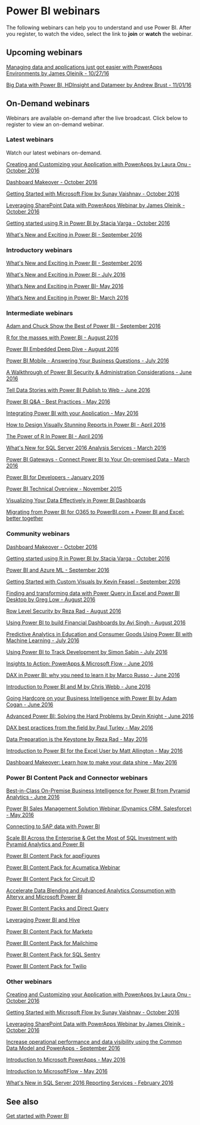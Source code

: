 <properties
   pageTitle="Power BI webinars"
   description="Power BI webinars."
   services="powerbi"
   documentationCenter=""
   authors="maikelson"
   manager="mblythe"
   backup=""
   editor=""
   tags=""
   qualityFocus="no"
   qualityDate=""/>

<tags
   ms.service="powerbi"
   ms.devlang="NA"
   ms.topic="get-started-article"
   ms.tgt_pltfrm="NA"
   ms.workload="powerbi"
   ms.date="12/07/2016"
   ms.author="maikelson"/>

# Power BI webinars

The following webinars can help you to understand and use Power BI. After you register, to watch the video, select the link to **join** or **watch** the webinar.


## Upcoming webinars

[Managing data and applications just got easier with PowerApps Environments by James Oleinik - 10/27/16](https://info.microsoft.com/US-PowerBI-WBNR-FY17-10Oct-27-Managing-data-and-applications-just-got-easier-267380_Registration.html?Is=Website)

[Big Data with Power BI, HDInsight and Datameer by Andrew Brust - 11/01/16](https://info.microsoft.com/US-PowerBI-WBNR-FY17-11Nov-01-Big-Data-with-Power-BI-HDInsight-and-Datameer-265554.html?Is=Website)

## On-Demand webinars
Webinars are available on-demand after the live broadcast.  Click below to register to view an on-demand webinar.

### Latest webinars
Watch our latest webinars on-demand.

[Creating and Customizing your Application with PowerApps by Laura Onu - October 2016](https://info.microsoft.com/US-PowerBI-WBNR-FY17-10Oct-20-Creating-and-Customizing-your-Application-with-PowerApps-265168_Registration.html?Is=Website)

[Dashboard Makeover - October 2016](https://info.microsoft.com/US-PowerBI-WBNR-FY17-10Oct-13-Dashboard-Makeover-262061_Registration.html?Is=Website)

[Getting Started with Microsoft Flow by Sunay Vaishnav - October 2016](https://info.microsoft.com/US-PowerBI-WBNR-FY17-10Oct-11-Getting-Started-with-Microsoft-Flow-262061.html?Is=Website)

[Leveraging SharePoint Data with PowerApps Webinar by James Oleinik - October 2016](https://info.microsoft.com/US-PowerBI-WBNR-FY17-10Oct-06-Leveraging-SharePoint-Data-with-PowerApps-257924.html?Is=Website)

[Getting started using R in Power BI by Stacia Varga - October 2016](https://info.microsoft.com/US-PowerBI-WBNR-FY17-10Oct-04-Getting-started-using-R-in-Power-BI-by-Stacia-Varga-257924.html?Is=Website)

[What's New and Exciting in Power BI - September 2016](https://info.microsoft.com/CO-PowerBI-WBNR-FY17-09Sep-08-Whats-New-in-PowerBI-Registration.html?Is=Website)

###  Introductory webinars

[What's New and Exciting in Power BI - September 2016](https://info.microsoft.com/CO-PowerBI-WBNR-FY17-09Sep-08-Whats-New-in-PowerBI-Registration.html?Is=Website)

[What's New and Exciting in Power BI - July 2016](https://info.microsoft.com/CO-PowerBI-WBNR-FY17-07Jul-12-Whats-New-in-PowerBI-Registration.html?Is=Website)

[What’s New and Exciting in Power BI- May 2016](https://info.microsoft.com/CO-PowerBI-WBNR-FY16-05May-10-Whats-New-in-PowerBI-Registration.html?Is=Website)

[What’s New and Exciting in Power BI- March 2016](https://info.microsoft.com/CO-PowerBI-WBNR-FY16-03Mar-01-PowerBIWhatsNew-Registration.html?Is=Website)

### Intermediate webinars

[Adam and Chuck Show the Best of Power BI - September 2016](https://info.microsoft.com/CO-PowerBI-WBNR-FY17-09Sep-15-Real-Sociedad-Registration.html?Is=Website)

[R for the masses with Power BI - August 2016](https://info.microsoft.com/CO-PowerBI-WBNR-FY17-08Aug-18-PowerBI-R-for-Masses-Registration.html?Is=Website)

[Power BI Embedded Deep Dive - August 2016](https://info.microsoft.com/CO-PowerBI-WBNR-FY16-08Aug-09-PowerBI-Embedded-Deep-Dive-Registration.html?Is=Website)

[Power BI Mobile - Answering Your Business Questions - July 2016](https://info.microsoft.com/CO-PowerBI-WBNR-FY17-07Jul-21-PowerBI-Mobile-Registration.html?Is=Website)

[A Walkthrough of Power BI Security & Administration Considerations - June 2016](https://info.microsoft.com/CO-PowerBI-WBNR-FY16-06Jun-23-PowerBI-Security-Registration.html?Is=Website)

[Tell Data Stories with Power BI Publish to Web - June 2016](https://info.microsoft.com/CO-PowerBI-WBNR-FY16-06Jun-14-PowerBI-Publish-to-Web-Registration.html?Is=Website)

[Power BI Q&A - Best Practices - May 2016](https://info.microsoft.com/CO-PowerBI-WBNR-FY16-05May-26-PowerBI-Q-and-A-Registration.html?Is=Website)

[Integrating Power BI with your Application - May 2016](https://info.microsoft.com/CO-PowerBI-WBNR-FY16-05May-24-Integrating-PowerBI-with-your-Application-Registration.html?Is=Website)

[How to Design Visually Stunning Reports in Power BI - April 2016](https://info.microsoft.com/CO-PowerBI-WBNR-FY16-04Apr-19-Design-Reports-in-PowerBI-Registration.html?Is=Website)

[The Power of R In Power BI - April 2016](https://info.microsoft.com/CO-PowerBI-WBNR-FY16-04Apr-14-Power-of-R-in-PowerBI-Registration.html?Is=Website)

[What's New for SQL Server 2016 Analysis Services - March 2016](https://info.microsoft.com/CO-PowerBI-WBNR-FY16-03Mar-24-PowerBI-SSAS-Registration.html?Is=Website)

[Power BI Gateways - Connect Power BI to Your On-premised Data - March 2016](https://info.microsoft.com/CO-PowerBI-WBNR-FY16-03Mar-10-PowerBI-Gateway-Registration.html?Is=Website)

[Power BI for Developers - January 2016](https://info.microsoft.com/CO-PowerBI-WBNR-FY16-01Jan-28-PowerBI-Developers-Registration.html?Is=Website)

[Power BI Technical Overview - November 2015](https://info.microsoft.com/CO-PowerBI-WBNR-FY16-11Nov15-PowerBITechnicalOverview-Register.html?Is=Website)

[Visualizing Your Data Effectively in Power BI Dashboards](https://info.microsoft.com/CO-PowerBI-WBNR-FY16-01Oct15-VisualizingDataPowerBIDashboard-Register.html?Is=Website)

[Migrating from Power BI for O365 to PowerBI.com + Power BI and Excel: better together](https://info.microsoft.com/CO-PowerBI-WBNR-FY16-15Dec15-PowerBI-Excel-Registration.html?Is=Website)

### Community webinars

[Dashboard Makeover - October 2016](https://info.microsoft.com/US-PowerBI-WBNR-FY17-10Oct-13-Dashboard-Makeover-262061_Registration.html?Is=Website)

[Getting started using R in Power BI by Stacia Varga - October 2016](https://info.microsoft.com/US-PowerBI-WBNR-FY17-10Oct-04-Getting-started-using-R-in-Power-BI-by-Stacia-Varga-257924.html?Is=Website)

[Power BI and Azure ML - September 2016](https://info.microsoft.com/CO-PowerBI-WBNR-FY17-09Sep-20-PowerBI-Azure-ML_Registration.html?Is=Website)

[Getting Started with Custom Visuals by Kevin Feasel - September 2016](https://info.microsoft.com/CO-PowerBI-WBNR-FY17-09Sep-13-Getting-Started-with-Custom-Visuals-Registration.html?Is=Website)

[Finding and transforming data with Power Query in Excel and Power BI Desktop by Greg Low - August 2016](https://info.microsoft.com/CO-PowerBI-WBNR-FY17-08Aug-25-PowerQuery-PowerBI-Registration.html?Is=Website)

[Row Level Security by Reza Rad - August 2016](https://info.microsoft.com/CO-PowerBI-WBNR-FY17-08Aug-23-PowerBI-Row-Level-Security-Registration.html?Is=Website)

[Using Power BI to build Financial Dashboards by Avi Singh - August 2016](https://info.microsoft.com/CO-PowerBI-WBNR-FY17-08Aug-16-PowerBI-Financial-Dashboards-Registration.html?Is=Website)

[Predictive Analytics in Education and Consumer Goods Using Power BI with Machine Learning - July 2016](https://info.microsoft.com/CO-PowerBI-WBNR-FY16-07Jul-26-PowerBI-MachineLearning-Registration.html?Is=Website)

[Using Power BI to Track Development by Simon Sabin - July 2016](https://info.microsoft.com/CO-PowerBI-WBNR-FY16-07Jul-19-PowerBI-Track-Development-Registration.html?Is=Website)

[Insights to Action: PowerApps & Microsoft Flow - June 2016](https://info.microsoft.com/CO-PowerBI-WBNR-FY16-06Jun-30-Leveraging-PowerApps-MicrosoftFlow-Registration.html?Is=Website)

[DAX in Power BI: why you need to learn it by Marco Russo - June 2016](https://info.microsoft.com/CO-PowerBI-WBNR-FY16-06Jun-28-DAX-PowerBI-Registration.html?Is=Website)

[Introduction to Power BI and M by Chris Webb - June 2016](https://info.microsoft.com/CO-PowerBI-WBNR-FY16-06Jun-21-Amazing-Things-with-Power-BI-Registration.html?Is=Website)

[Going Hardcore on your Business Intelligence with Power BI by Adam Cogan - June 2016](https://info.microsoft.com/CO-PowerBI-WBNR-FY16-06Jun-14-Hardcore-Business-Intelligence-Registration.html?Is=Website)

[Advanced Power BI: Solving the Hard Problems by Devin Knight - June 2016](https://info.microsoft.com/CO-PowerBI-WBNR-FY16-06Jun-07-Advanced-PowerBI-Registration.html?Is=Website)

[DAX best practices from the field by Paul Turley - May 2016](https://info.microsoft.com/CO-PowerBI-WBNR-FY16-05May-31-DAX-best-practices-Registration.html?Is=Website)

[Data Preparation is the Keystone by Reza Rad - May 2016](https://info.microsoft.com/CO-PowerBI-WBNR-FY16-05May-24-Data-Preparation-Registration.html?Is=Website)

[Introduction to Power BI for the Excel User by Matt Allington - May 2016](https://info.microsoft.com/CO-PowerBI-WBNR-FY16-05May-17-Intro-to-PowerBI-for-Excel-Registration.html?Is=Website)

[Dashboard Makeover: Learn how to make your data shine - May 2016](https://info.microsoft.com/CO-PowerBI-WBNR-FY16-05May-12-Dashboard-Makeover-Registration.html?Is=Website)

### Power BI Content Pack and Connector webinars

[Best-in-Class On-Premise Business Intelligence for Power BI from Pyramid Analytics - June 2016](https://info.microsoft.com/CO-PowerBI-WBNR-FY16-06Jun-16-PowerBI-Pyramid-Analytics-Registration.html?Is=Website)

[Power BI Sales Management Solution Webinar (Dynamics CRM, Salesforce) - May 2016](https://info.microsoft.com/CO-PowerBI-WBNR-FY16-05May-25-PowerBI-Sales-Management-Registration.html?Is=Website)

[Connecting to SAP data with Power BI](https://info.microsoft.com/CO-PowerBI-WBNR-FY16-04Apr-21-Connecting-SAP-PowerBI-Registration.html?Is=Website)

[Scale BI Across the Enterprise & Get the Most of SQL Investment with Pyramid Analytics and Power BI](https://info.microsoft.com/CO-PowerBI-WBNR-FY16-10Dec15-PyramidAnalyticsPowerBI-Registration.html?Is=Website)

[Power BI Content Pack for appFigures](https://info.microsoft.com/CO-PowerBI-WBNR-FY16-27Oct15-appFiguresPowerBIContentPack-Register.html?Is=Website)

[Power BI Content Pack for Acumatica Webinar](https://info.microsoft.com/CO-PowerBI-WBNR-FY16-10Dec15-AcumaticaPowerBI-Registration.html?Is=Website)

[Power BI Content Pack for Circuit ID](https://info.microsoft.com/CO-PowerBI-WBNR-FY16-01Dec15-PowerBICircuitID-Register.html?Is=Website)

[Accelerate Data Blending and Advanced Analytics Consumption with Alteryx and Microsoft Power BI](https://info.microsoft.com/CO-PowerBI-WBNR-FY16-03Nov15-AlteryxPowerBI-Register.html?Is=Website)

[Power BI Content Packs and Direct Query](https://info.microsoft.com/CO-PowerBI-WBNR-FY16-27Aug15-DeepDiveContentPacks-Register.html?Is=Website)

[Leveraging Power BI and Hive](https://info.microsoft.com/CO-PowerBI-WBNR-FY16-08Dec15-SimbaPowerBI-Registration.html?Is=Website)

[Power BI Content Pack for Marketo](https://info.microsoft.com/CO-PowerBI-WBNR-FY16-17Nov15-MarketoPowerBIContentPack-Register.html?Is=Website)

[Power BI Content Pack for Mailchimp](https://info.microsoft.com/CO-PowerBI-WBNR-FY16-18Nov15-PowerBIMailchimp-Register.html?Is=Website)

[Power BI Content Pack for SQL Sentry](https://info.microsoft.com/CO-PowerBI-WBNR-FY16-10Nov15-SQLSentry-Register.html?Is=Website)

[Power BI Content Pack for Twilio](https://info.microsoft.com/CO-PowerBI-WBNR-FY16-05Nov15-TwilioPowerBIContentPack-Register.html?Is=Website)

### Other webinars

[Creating and Customizing your Application with PowerApps by Laura Onu - October 2016](https://info.microsoft.com/US-PowerBI-WBNR-FY17-10Oct-20-Creating-and-Customizing-your-Application-with-PowerApps-265168_Registration.html?Is=Website)

[Getting Started with Microsoft Flow by Sunay Vaishnav - October 2016](https://info.microsoft.com/US-PowerBI-WBNR-FY17-10Oct-11-Getting-Started-with-Microsoft-Flow-262061.html?Is=Website)

[Leveraging SharePoint Data with PowerApps Webinar by James Oleinik - October 2016](https://info.microsoft.com/US-PowerBI-WBNR-FY17-10Oct-06-Leveraging-SharePoint-Data-with-PowerApps-257924.html?Is=Website)

[Increase operational performance and data visibility using the Common Data Model and PowerApps - September 2016](https://info.microsoft.com/CO-PowerBI-WBNR-FY17-09Sep-14-PowerApps-Registration.html?Is=Website)

[Introduction to Microsoft PowerApps - May 2016](https://info.microsoft.com/CO-PowerApps-WBNR-FY16-05May-Intro-to-PowerApps-CLE-Registration.html?Is=Website)

[Introduction to MicrosoftFlow - May 2016](https://info.microsoft.com/CO-MSFTFlow-WBNR-FY16-05May-Intro-to-MicrosoftFLow-CLE-Registration.html?Is=Website)

[What's New in SQL Server 2016 Reporting Services - February 2016](https://info.microsoft.com/CO-PowerBI-WBNR-FY16-02Feb-25-PowerBI-SQL-Reporting-Registration.html?Is=Website)

## See also
[Get started with Power BI](powerbi-service-get-started.md)
